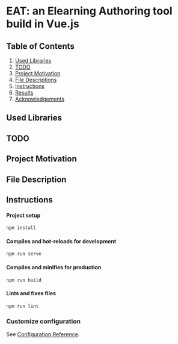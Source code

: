 # EAT: an Elearning Authoring tool build in Vue.js 

## Table of Contents

1. [Used Libraries](#libraries)
2. [TODO](#libraries)
3. [Project Motivation](#motivation)
4. [File Descriptions](#files)
4. [Instructions](#instructions)
5. [Results](#results)
6. [Acknowledgements](#acknowledgements)

## Used Libraries <a name="libraries"></a>

## TODO <a name="libraries"></a>

## Project Motivation <a name="motivation"></a>

## File Description <a name="motivation"></a>

## Instructions <a name="instructions"></a>

#### Project setup
```
npm install
```

#### Compiles and hot-reloads for development
```
npm run serve
```

#### Compiles and minifies for production
```
npm run build
```

#### Lints and fixes files
```
npm run lint
```

### Customize configuration
See [Configuration Reference](https://cli.vuejs.org/config/).
